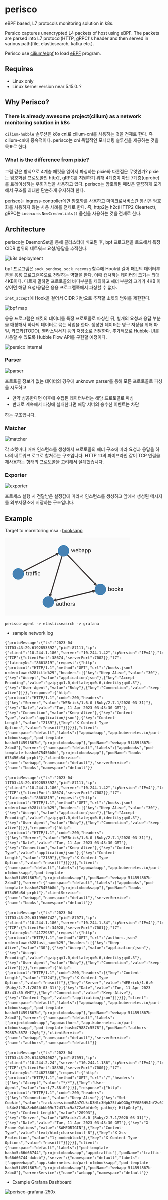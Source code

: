 # perisco

eBPF based, L7 protocols monitoring solution in k8s.

Persico captures unencrypted L4 packets of host using eBPF. The packets are parsed into L7 protocol(HTTP, gRPC)'s header and then served in various path(file, elasticsearch, kafka etc.).

Perisco use [cilium/ebpf](https://github.com/cilium/ebpf) to load [eBPF](https://ebpf.io/) program.

## Requires

- Linux only 
- Linux kernel version near 5.15.0..?

## Why Perisco?

### There is already awesome project(cilium) as a network monitoring solution in k8s

`cilium-hubble` 솔루션은 k8s cni로 cilium-cni를 사용하는 것을 전제로 한다. 즉 cilium-cni에 종속적이다. perisco는 cni 독립적인 모니터링 솔루션을 제공하는 것을 목표로 한다. 

### What is the difference from pixie?

그럼 같은 방식으로 4계층 패킷을 읽어서 파싱하는 pixie와 다른점은 무엇인가? pixie는 암호화된 프로토콜인 http2, gRPC를 지원하기 위해 4계층이 아닌 7계층(uprobe)를 트레이싱하는 우회기법을 사용하고 있다. perisco는 암호화된 패킷은 깔끔하게 포기해서 구조를 최대한 단순하게 유지하려 한다. 

perisco는 ingress-controller에만 암호화를 사용하고 마이크로서비스간 통신은 암호화를 사용하지 않는 사용 사례를 전제로 한다. 즉, http2는 h2c(HTTP2 Cleartext), gRPC는 `insecure.NewCredentials()` 옵션을 사용하는 것을 전제로 한다.

## Architecture

perisco는 DaemonSet을 통해 클러스터에 배포된 후, bpf 프로그램을 로드해서 특정 CIDR 범위의 네트워크 요청/응답을 추적한다.

<img alt="k8s deployment" src="https://user-images.githubusercontent.com/44857109/194702483-1b6026b2-0591-41d8-a6f7-dca1ab140ce9.png">

bpf 프로그램은 `sock_sendmsg`, `sock_recvmsg` 함수에 Hook을 걸어 패킷의 데이터부분을 응용 프로그램쪽으로 전달하는 역할을 한다. 이때 캡쳐하는 데이터의 크기는 최대 4KB이다. 다르게 말하면 프로토콜의 바디부분을 제외하고 헤더 부분의 크기가 4KB 이상이면 해당 요청/응답은 응용 프로그램쪽에서 파싱할 수 없다.

`inet_accept`에 Hook을 걸어서 CIDR 기반으로 추적할 소켓의 범위를 제한한다.

<img alt="bpf map" src="https://user-images.githubusercontent.com/44857109/236674728-37ffdf68-19b2-4d89-9710-8c3530bb3b77.png">

응용 프로그램은 패킷의 데이터를 특정 프로토콜로 파싱한 뒤, 별개의 요청과 응답 부분을 매칭해서 하나의 데이터로 묶는 작업을 한다. 생성한 데이터는 영구 저장을 위해 파일, 카프카(TODO), 엘라스틱서치 등의 저장소로 전달한다. 추가적으로 Hubble-UI를 사용할 수 있도록 Hubble Flow API를 구현할 예정이다.

<img alt="persico internal" src="https://user-images.githubusercontent.com/44857109/236674811-4d86433d-adc6-409b-bee5-7f39e07d1dfe.png">

### Parser

<img alt="parser" src="https://user-images.githubusercontent.com/44857109/236674823-904ef2ce-0465-4afa-8441-30e7500758f5.png">

프로토콜 정보가 없는 데이터의 경우에 unknown parser를 통해 모든 프로토콜로 파싱을 시도하고

- 만약 성공한다면 이후에 수집된 데이터부터는 해당 프로토콜로 파싱
- 반대로 계속해서 파싱에 실패한다면 해당 서버의 송수신 이벤트는 차단

하는 구조입니다.


### Matcher

<img alt="matcher" src="https://user-images.githubusercontent.com/44857109/236674831-c0781442-09f2-4f46-9984-5e09d7b201a8.png">

각 소켓마다 매쳐 인스턴스를 생성해서 프로토콜의 헤더 구조에 따라 요청과 응답을 하나의 네트워크 로그로 합쳐주는 구조입니다.
HTTP 1.1의 파이프라인 같이 TCP 연결을 재사용하는 형태의 프로토콜을 고려해서 설계했습니다.


### Exporter

<img alt="exporter" src="https://github.com/KumKeeHyun/perisco/assets/44857109/c8c55bac-3abb-4759-bb90-f5dcf08b83ab">

프로세스 실행 시 전달받은 설정값에 따라서 인스턴스를 생성하고 
앞에서 생성된 메시지를 외부저장소에 저장하는 구조입니다.


## Example

Target to mornitoring msa  : [booksapp](https://github.com/BuoyantIO/booksapp)

<img alt="booksapp service map" src="https://github.com/BuoyantIO/booksapp/raw/main/images/topo.png">

```
perisco-agent -> elasticseasrch -> grafana
```

- sample network log

```
{"protoMessage":{"ts":"2023-04-11T03:43:29.619285359Z","pid":87111,"ip":{"client":"10.244.1.186","server":"10.244.1.42","ipVersion":"IPv4"},"l4":{"TCP":{"clientPort":38674,"serverPort":7002}},"l7":{"latencyNs":"8661819","request":{"http":{"protocol":"HTTP/1.1","method":"GET","url":"/books.json?order=lower%28title%29","headers":[{"key":"Keep-Alive","value":"30"},{"key":"Accept","value":"application/json"},{"key":"Accept-Encoding","value":"gzip;q=1.0,deflate;q=0.6,identity;q=0.3"},{"key":"User-Agent","value":"Ruby"},{"key":"Connection","value":"keep-alive"}]}},"response":{"http":{"protocol":"HTTP/1.1","code":200,"headers":[{"key":"Server","value":"WEBrick/1.6.0 (Ruby/2.7.1/2020-03-31)"},{"key":"Date","value":"Tue, 11 Apr 2023 03:43:30 GMT"},{"key":"Connection","value":"Keep-Alive"},{"key":"Content-Type","value":"application/json"},{"key":"Content-Length","value":"2139"},{"key":"X-Content-Type-Options","value":"nosniff"}]}}}},"client":{"namespace":"default","labels":["app=webapp","app.kubernetes.io/part-of=booksapp","pod-template-hash=5f459f867b","project=booksapp"],"podName":"webapp-5f459f867b-2zbx8"},"server":{"namespace":"default","labels":["app=books","pod-template-hash=675456b8d","project=booksapp"],"podName":"books-675456b8d-prpht"},"clientService":{"name":"webapp","namespace":"default"},"serverService":{"name":"books","namespace":"default"}}

{"protoMessage":{"ts":"2023-04-11T03:43:29.619285359Z","pid":87111,"ip":{"client":"10.244.1.186","server":"10.244.1.42","ipVersion":"IPv4"},"l4":{"TCP":{"clientPort":38674,"serverPort":7002}},"l7":{"latencyNs":"8661819","request":{"http":{"protocol":"HTTP/1.1","method":"GET","url":"/books.json?order=lower%28title%29","headers":[{"key":"Keep-Alive","value":"30"},{"key":"Accept","value":"application/json"},{"key":"Accept-Encoding","value":"gzip;q=1.0,deflate;q=0.6,identity;q=0.3"},{"key":"User-Agent","value":"Ruby"},{"key":"Connection","value":"keep-alive"}]}},"response":{"http":{"protocol":"HTTP/1.1","code":200,"headers":[{"key":"Server","value":"WEBrick/1.6.0 (Ruby/2.7.1/2020-03-31)"},{"key":"Date","value":"Tue, 11 Apr 2023 03:43:30 GMT"},{"key":"Connection","value":"Keep-Alive"},{"key":"Content-Type","value":"application/json"},{"key":"Content-Length","value":"2139"},{"key":"X-Content-Type-Options","value":"nosniff"}]}}}},"client":{"namespace":"default","labels":["app=webapp","app.kubernetes.io/part-of=booksapp","pod-template-hash=5f459f867b","project=booksapp"],"podName":"webapp-5f459f867b-2zbx8"},"server":{"namespace":"default","labels":["app=books","pod-template-hash=675456b8d","project=booksapp"],"podName":"books-675456b8d-prpht"},"clientService":{"name":"webapp","namespace":"default"},"serverService":{"name":"books","namespace":"default"}}

{"protoMessage":{"ts":"2023-04-11T03:43:29.631996674Z","pid":87071,"ip":{"client":"10.244.1.186","server":"10.244.1.34","ipVersion":"IPv4"},"l4":{"TCP":{"clientPort":34028,"serverPort":7001}},"l7":{"latencyNs":"4172939","request":{"http":{"protocol":"HTTP/1.1","method":"GET","url":"/authors.json?order=lower%28last_name%29","headers":[{"key":"Keep-Alive","value":"30"},{"key":"Accept","value":"application/json"},{"key":"Accept-Encoding","value":"gzip;q=1.0,deflate;q=0.6,identity;q=0.3"},{"key":"User-Agent","value":"Ruby"},{"key":"Connection","value":"keep-alive"}]}},"response":{"http":{"protocol":"HTTP/1.1","code":200,"headers":[{"key":"Content-Length","value":"1324"},{"key":"X-Content-Type-Options","value":"nosniff"},{"key":"Server","value":"WEBrick/1.6.0 (Ruby/2.7.1/2020-03-31)"},{"key":"Date","value":"Tue, 11 Apr 2023 03:43:30 GMT"},{"key":"Connection","value":"Keep-Alive"},{"key":"Content-Type","value":"application/json"}]}}}},"client":{"namespace":"default","labels":["app=webapp","app.kubernetes.io/part-of=booksapp","pod-template-hash=5f459f867b","project=booksapp"],"podName":"webapp-5f459f867b-2zbx8"},"server":{"namespace":"default","labels":["project=booksapp","app=authors","app.kubernetes.io/part-of=booksapp","pod-template-hash=79887c5578"],"podName":"authors-79887c5578-f2q6j"},"clientService":{"name":"webapp","namespace":"default"},"serverService":{"name":"authors","namespace":"default"}}

{"protoMessage":{"ts":"2023-04-11T03:43:29.614625406Z","pid":87091,"ip":{"client":"10.244.2.24","server":"10.244.1.186","ipVersion":"IPv4"},"l4":{"TCP":{"clientPort":38398,"serverPort":7000}},"l7":{"latencyNs":"24627386","request":{"http":{"protocol":"HTTP/1.1","method":"GET","url":"/","headers":[{"key":"Accept","value":"*/*"},{"key":"User-Agent","value":"curl/7.38.0"}]}},"response":{"http":{"protocol":"HTTP/1.1","code":200,"headers":[{"key":"Connection","value":"Keep-Alive"},{"key":"Set-Cookie","value":"rack.session=BAh7CUkiD3Nlc3Npb25faWQGOgZFVG86HVJhY2s6OlNlc3Npb246OlNlc3Npb25JZAY6D0BwdWJsaWNfaWRJIkUyZDlmNTMzNjk2Yjk0NTgxZjQwYjZmZTY4ZGQxMjJjMWZiYzExYzEzNTQzZjJkODU4M2NiNWE4MDc1MjQ5YTllBjsARkkiCWNzcmYGOwBGSSIxY0pxTEh6czFaeVJVZ21aVGdncys5YlVIK01qS3VyMXk4ekY0aHF6ZkhRdz0GOwBGSSINdHJhY2tpbmcGOwBGewZJIhRIVFRQX1VTRVJfQUdFTlQGOwBUSSItOGI1NzhkOWRmYmY0NzUwY2RkZWY5MDcyNjZlNmY0NmNmYWNiNjI2YQY7AEZJIg5fX0ZMQVNIX18GOwBGewA%3D--b34e8f90a8eb064bbb09c72d37ac9a372a6bfde9; path=/; HttpOnly"},{"key":"Content-Length","value":"20993"},{"key":"Server","value":"WEBrick/1.6.0 (Ruby/2.7.1/2020-03-31)"},{"key":"Date","value":"Tue, 11 Apr 2023 03:43:30 GMT"},{"key":"X-Frame-Options","value":"SAMEORIGIN"},{"key":"Content-Type","value":"text/html;charset=utf-8"},{"key":"X-Xss-Protection","value":"1; mode=block"},{"key":"X-Content-Type-Options","value":"nosniff"}]}}}},"client":{"namespace":"default","labels":["pod-template-hash=5c66d66744","project=booksapp","app=traffic"],"podName":"traffic-5c66d66744-dxbcb"},"server":{"namespace":"default","labels":["app=webapp","app.kubernetes.io/part-of=booksapp","pod-template-hash=5f459f867b","project=booksapp"],"podName":"webapp-5f459f867b-2zbx8"},"serverService":{"name":"webapp","namespace":"default"}}
```

- Example Grafana Dashboard

![perisco-grafana-250x](https://github.com/KumKeeHyun/perisco/assets/44857109/5fb4c1c6-944b-4606-8cfe-b936eb858925)